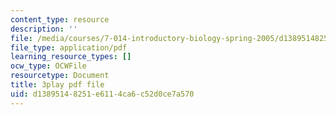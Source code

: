 ```yaml
---
content_type: resource
description: ''
file: /media/courses/7-014-introductory-biology-spring-2005/d13895148251e6114ca6c52d0ce7a570_mJhgkUWLtX8.pdf
file_type: application/pdf
learning_resource_types: []
ocw_type: OCWFile
resourcetype: Document
title: 3play pdf file
uid: d1389514-8251-e611-4ca6-c52d0ce7a570
---
```

